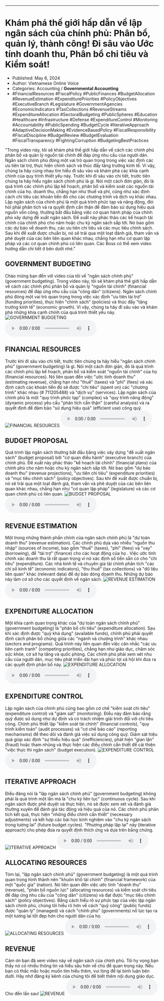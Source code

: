 
---

# Khám phá thế giới hấp dẫn về lập ngân sách của chính phủ: Phân bổ, quản lý, thành công! Đi sâu vào Ước tính doanh thu, Phân bổ chi tiêu và Kiểm soát!

- Published: May 6, 2024
- Author: Vietnamese Online Voice
- Categories: Accounting / **Governmental Accounting**
- #FinancialResources #FiscalPolicy #PublicFinances #BudgetAllocation #RevenueEstimation #ExpenditurePriorities #PolicyObjectives #ExecutiveBranch #Legislature #GovernmentAgencies #EconomicIndicators #TaxCollections #RevenueStreams #ExpenditureAllocation #SectoralBudgeting #PublicSpheres #Education #Healthcare #Infrastructure #Defense #ExpenditureControl #Monitoring #Accountability #PublicSpending #BudgetCycle #IterativeApproach #AdaptiveDecisionMaking #EvidenceBasedPolicy #FiscalResponsibility #FiscalDiscipline #BudgetReview #BudgetEvaluation #FiscalTransparency #FightingCorruption #BudgetingBestPractices

"Trong video này, tôi sẽ khám phá thế giới hấp dẫn về cách các chính phủ phân bổ và quản lý nguồn tài chính để đáp ứng nhu cầu của người dân. Ngân sách chính phủ đóng một vai trò quan trọng trong việc xác định các ưu tiên tài trợ, thực hiện chính sách và thúc đẩy tăng trưởng kinh tế. Vì vậy, chúng ta hãy cùng nhau tìm hiểu đi sâu vào và khám phá các khía cạnh chính của quy trình thiết yếu này. Trước khi đi sâu vào chi tiết, trước tiên chúng ta hãy hiểu ngân sách chính phủ là gì. Nói một cách đơn giản, đó là quá trình các chính phủ lập kế hoạch, phân bổ và kiểm soát các nguồn tài chính của họ. doanh thu, chẳng hạn như thuế và phí, cũng như xác định cách chi tiêu các khoản tiền đó cho các chương trình và dịch vụ khác nhau. Lập ngân sách của chính phủ là một quá trình phức tạp và năng động, đòi hỏi phải phân tích và ra quyết định cẩn thận để đảm bảo sử dụng hiệu quả nguồn vốn công. thường bắt đầu bằng việc cơ quan hành pháp của chính phủ xây dựng đề xuất ngân sách. Đề xuất này phác thảo các kế hoạch tài chính của chính phủ cho năm hoặc chu kỳ ngân sách sắp tới. Nó bao gồm các dự báo về doanh thu, các ưu tiên chi tiêu và các mục tiêu chính sách. Sau khi đề xuất được chuẩn bị, nó sẽ trải qua một loạt đánh giá, tham vấn và phê duyệt của các bên liên quan khác nhau, chẳng hạn như cơ quan lập pháp và các cơ quan chính phủ có liên quan. Các Boss có thể xem video hướng dẫn chi tiết ở bên dưới nhé."


## GOVERNMENT BUDGETING

Chào mừng bạn đến với video của tôi về "ngân sách chính phủ" (government budgeting). Trong video này, tôi sẽ khám phá thế giới hấp dẫn về cách các chính phủ phân bổ và quản lý "nguồn tài chính" (financial resources) để đáp ứng nhu cầu của "công dân" (citizens). Ngân sách chính phủ đóng một vai trò quan trọng trong việc xác định "ưu tiên tài trợ" (funding priorities), thực hiện "chính sách" (policies) và thúc đẩy "tăng trưởng kinh tế" (economic growth). Vì vậy, chúng ta hãy đi sâu vào và khám phá những khía cạnh chính của quá trình thiết yếu này.
![GOVERNMENT BUDGETING](https://http-archiver-apis-production-80.schnworks.com/storage/images/transitions/2024-05-06/transition--33307876917-Montserrat-ExtraBold-303F9F.jpg)
<audio controls>
    <source src="https://http-archiver-apis-production-80.schnworks.com/storage/storage/audio/file-58314025365.mp3" type="audio/mpeg">
</audio>



## FINANCIAL RESOURCES

Trước khi đi sâu vào chi tiết, trước tiên chúng ta hãy hiểu "ngân sách chính phủ" (government budgeting) là gì. Nói một cách đơn giản, đó là quá trình các chính phủ lập kế hoạch, phân bổ và kiểm soát "nguồn tài chính" của họ (financial resources). Nó liên quan đến việc "ước tính doanh thu" (estimating revenue), chẳng hạn như "thuế" (taxes) và "phí" (fees) và xác định cách các khoản tiền đó sẽ được "chi tiêu" (spent on) các "chương trình" khác nhau (# 711205488) và "dịch vụ" (services). Lập ngân sách của chính phủ là một "quy trình phức tạp" (complex) và "quy trình năng động" (dynamic process) yêu cầu "phân tích cẩn thận" (careful analysis) và ra quyết định để đảm bảo "sử dụng hiệu quả" (efficient use) công quỹ.
![FINANCIAL RESOURCES](https://http-archiver-apis-production-80.schnworks.com/storage/images/transitions/2024-05-06/transition--4177984201-Montserrat-Bold-303F9F.jpg)
<audio controls>
    <source src="https://http-archiver-apis-production-80.schnworks.com/storage/storage/audio/file-3670439991.mp3" type="audio/mpeg">
</audio>



## BUDGET PROPOSAL

Quá trình lập ngân sách thường bắt đầu bằng việc xây dựng "đề xuất ngân sách" (budget proposal) bởi "cơ quan điều hành" (executive branch) của chính phủ. Đề xuất này phác thảo "kế hoạch tài chính" (financial plans) của chính phủ cho năm hoặc chu kỳ ngân sách sắp tới. Nó bao gồm "dự báo doanh thu" (revenue projections), "ưu tiên chi tiêu" (expenditure priorities) và "mục tiêu chính sách" (policy objectives). Sau khi đề xuất được chuẩn bị, nó sẽ trải qua một loạt đánh giá, tham vấn và phê duyệt của các bên liên quan khác nhau, chẳng hạn như "cơ quan lập pháp" (legislature) và các cơ quan chính phủ có liên quan.
![BUDGET PROPOSAL](https://http-archiver-apis-production-80.schnworks.com/storage/images/transitions/2024-05-06/transition--3879525355-Montserrat-SemiBold-303F9F.jpg)
<audio controls>
    <source src="https://http-archiver-apis-production-80.schnworks.com/storage/storage/audio/file-10212567595.mp3" type="audio/mpeg">
</audio>



## REVENUE ESTIMATION

Một trong những thành phần chính của ngân sách chính phủ là "dự toán doanh thu" (revenue estimation). Các chính phủ dựa vào nhiều "nguồn thu nhập" (sources of income), bao gồm "thuế" (taxes), "phí" (fees) và "vay" (borrowing), để "tài trợ" (finance) cho các hoạt động của họ . Việc ước tính chính xác doanh thu là rất quan trọng vì nó xác định số tiền sẵn có cho "chi tiêu" (expenditure). Các nhà kinh tế và chuyên gia tài chính phân tích "các chỉ số kinh tế" (economic indicators), "thu thuế" (tax collections) và "dữ liệu liên quan" khác (relevant data) để dự báo dòng doanh thu. Những dự báo này làm cơ sở cho các quyết định về ngân sách.
![REVENUE ESTIMATION](https://http-archiver-apis-production-80.schnworks.com/storage/images/transitions/2024-05-06/transition--41653139188-Montserrat-Thin-7B1FA2.jpg)
<audio controls>
    <source src="https://http-archiver-apis-production-80.schnworks.com/storage/storage/audio/file-8910207342.mp3" type="audio/mpeg">
</audio>



## EXPENDITURE ALLOCATION

Một khía cạnh quan trọng khác của "dự toán ngân sách chính phủ" (government budgeting) là "phân bổ chi tiêu" (expenditure allocation). Sau khi xác định được "quỹ khả dụng" (available funds), chính phủ phải quyết định cách phân bổ chúng giữa các "ngành và chương trình" khác nhau (sectors and programs). Quá trình này liên quan đến việc cân nhắc "các ưu tiên cạnh tranh" (competing priorities), chẳng hạn như giáo dục, chăm sóc sức khỏe, cơ sở hạ tầng và quốc phòng. Các chính phủ phải xem xét nhu cầu của người dân, mục tiêu phát triển dài hạn và phúc lợi xã hội khi đưa ra các quyết định phân bổ này.
![EXPENDITURE ALLOCATION](https://http-archiver-apis-production-80.schnworks.com/storage/images/transitions/2024-05-06/transition--6239178695-Montserrat-SemiBold-880E4F.jpg)
<audio controls>
    <source src="https://http-archiver-apis-production-80.schnworks.com/storage/storage/audio/file-6390894335.mp3" type="audio/mpeg">
</audio>



## EXPENDITURE CONTROL

Lập ngân sách của chính phủ cũng bao gồm cơ chế "kiểm soát chi tiêu" (expenditure control) và "giám sát" (monitoring). Điều này đảm bảo rằng quỹ được sử dụng như dự định và có trách nhiệm giải trình đối với chi tiêu công. Chính phủ thiết lập "kiểm soát tài chính" (financial controls), "quy trình kiểm toán" (audit processes) và "cơ chế báo cáo" (reporting mechanisms) để theo dõi và đánh giá việc sử dụng công quỹ. Giám sát hiệu quả giúp xác định "sự thiếu hiệu quả" (inefficiencies), phát hiện "gian lận" (fraud) hoặc tham nhũng và thực hiện các điều chỉnh cần thiết để cải thiện "việc thực thi ngân sách" (budget execution).
![EXPENDITURE CONTROL](https://http-archiver-apis-production-80.schnworks.com/storage/images/transitions/2024-05-06/transition--19158370092-Montserrat-Thin-673AB7.jpg)
<audio controls>
    <source src="https://http-archiver-apis-production-80.schnworks.com/storage/storage/audio/file-8084702943.mp3" type="audio/mpeg">
</audio>



## ITERATIVE APPROACH

Điều đáng nói là "lập ngân sách chính phủ" (government budgeting) không phải là quá trình một lần mà là "chu kỳ liên tục" (continuous cycle). Sau khi ngân sách được phê duyệt và thực hiện, nó sẽ được xem xét và đánh giá thường xuyên để đánh giá tác động và hiệu quả của nó. Các chính phủ phân tích kết quả, thực hiện "những điều chỉnh cần thiết" (necessary adjustments) và kết hợp các bài học kinh nghiệm vào "chu kỳ ngân sách trong tương lai" (future budget cycles). "Phương pháp lặp lại" này (iterative approach) cho phép đưa ra quyết định thích ứng và dựa trên bằng chứng.
![ITERATIVE APPROACH](https://http-archiver-apis-production-80.schnworks.com/storage/images/transitions/2024-05-06/transition-47508944060-Montserrat-SemiBold-1A237E.jpg)
<audio controls>
    <source src="https://http-archiver-apis-production-80.schnworks.com/storage/storage/audio/file-8714981135.mp3" type="audio/mpeg">
</audio>



## ALLOCATING RESOURCES

Tóm lại, "lập ngân sách chính phủ" (government budgeting) là một quá trình quan trọng hình thành nên "khuôn khổ tài chính" (financial framework) của một "quốc gia" (nation). Nó liên quan đến việc ước tính "doanh thu" (revenue), "phân bổ nguồn lực" (allocating resources) và kiểm soát chi tiêu để đáp ứng nhu cầu của "công dân" (citizens) và đạt được "mục tiêu chính sách" (policy objectives). Bằng cách hiểu rõ sự phức tạp của việc lập ngân sách chính phủ, chúng tôi hiểu rõ hơn về cách "quỹ công" (public funds) được "quản lý" (managed) và cách "chính phủ" (governments) nỗ lực tạo ra một tương lai tốt đẹp hơn cho người dân của họ.
![ALLOCATING RESOURCES](https://http-archiver-apis-production-80.schnworks.com/storage/images/transitions/2024-05-06/transition-17175924373-Montserrat-ExtraBold-303F9F.jpg)
<audio controls>
    <source src="https://http-archiver-apis-production-80.schnworks.com/storage/storage/audio/file-33082608856.mp3" type="audio/mpeg">
</audio>



## REVENUE

Cảm ơn bạn đã xem video này về ngân sách của chính phủ. Tôi hy vọng bạn thấy nó có nhiều thông tin và hiểu sâu hơn về chủ đề quan trọng này. Nếu bạn có thắc mắc hoặc muốn tìm hiểu thêm, vui lòng để lại bình luận bên dưới. Hãy nhớ đăng ký kênh của chúng tôi để biết thêm nội dung giáo dục. Cho đến lần sau!
![REVENUE](https://http-archiver-apis-production-80.schnworks.com/storage/images/transitions/2024-05-06/transition--18392287758-Montserrat-Bold-7B1FA2.jpg)
<audio controls>
    <source src="https://http-archiver-apis-production-80.schnworks.com/storage/storage/audio/file-903588070.mp3" type="audio/mpeg">
</audio>

